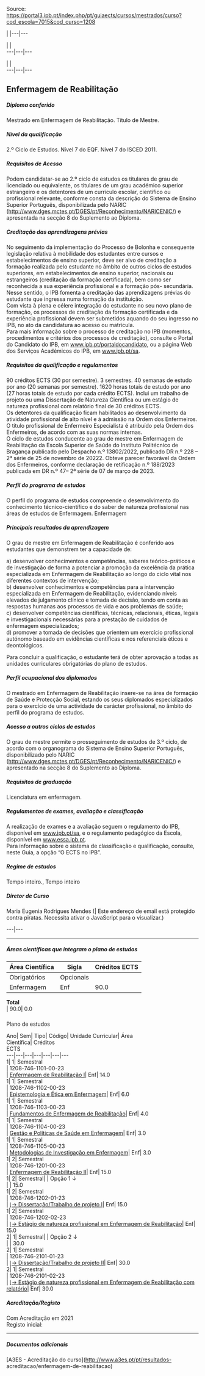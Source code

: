 Source: https://portal3.ipb.pt/index.php/pt/guiaects/cursos/mestrados/curso?cod_escola=7015&cod_curso=1208

| |---|---  
  
| |   
---|---|---  
  
| |   
---|---|---  
  
  

## Enfermagem de Reabilitação

  

##### Diploma conferido

Mestrado em Enfermagem de Reabilitação. Título de Mestre.  
  

##### Nível da qualificação

2.º Ciclo de Estudos. Nível 7 do EQF. Nível 7 do ISCED 2011.  
  

##### Requisitos de Acesso

Podem candidatar-se ao 2.º ciclo de estudos os titulares de grau de licenciado
ou equivalente, os titulares de um grau académico superior estrangeiro e os
detentores de um currículo escolar, científico ou profissional relevante,
conforme consta da descrição do Sistema de Ensino Superior Português,
disponibilizada pelo NARIC
(http://www.dges.mctes.pt/DGES/pt/Reconhecimento/NARICENIC/) e apresentada na
secção 8 do Suplemento ao Diploma.  
  

##### Creditação das aprendizagens prévias

No seguimento da implementação do Processo de Bolonha e consequente legislação
relativa à mobilidade dos estudantes entre cursos e estabelecimentos de ensino
superior, deve ser alvo de creditação a formação realizada pelo estudante no
âmbito de outros ciclos de estudos superiores, em estabelecimentos de ensino
superior, nacionais ou estrangeiros (creditação da formação certificada), bem
como ser reconhecida a sua experiência profissional e a formação pós-
secundária. Nesse sentido, o IPB fomenta a creditação das aprendizagens
prévias do estudante que ingressa numa formação da instituição.  
Com vista à plena e célere integração do estudante no seu novo plano de
formação, os processos de creditação da formação certificada e da experiência
profissional devem ser submetidos aquando do seu ingresso no IPB, no ato da
candidatura ao acesso ou matrícula.  
Para mais informação sobre o processo de creditação no IPB (momentos,
procedimentos e critérios dos processos de creditação), consulte o Portal do
Candidato do IPB, em www.ipb.pt/portaldocandidato, ou a página Web dos
Serviços Académicos do IPB, em www.ipb.pt/sa.  
  

##### Requisitos da qualificação e regulamentos

90 créditos ECTS (30 por semestre). 3 semestres. 40 semanas de estudo por ano
(20 semanas por semestre). 1620 horas totais de estudo por ano (27 horas
totais de estudo por cada crédito ECTS). Inclui um trabalho de projeto ou uma
Dissertação de Natureza Científica ou um estágio de natureza profissional com
relatório final de 30 créditos ECTS.  
Os detentores da qualificação ficam habilitados ao desenvolvimento da
atividade profissional de alto nível e à admissão na Ordem dos Enfermeiros. O
título profissional de Enfermeiro Especialista é atribuído pela Ordem dos
Enfermeiros, de acordo com as suas normas internas.  
O ciclo de estudos conducente ao grau de mestre em Enfermagem de Reabilitação
da Escola Superior de Saúde do Instituto Politécnico de Bragança publicado
pelo Despacho n.º 13802/2022, publicado DR n.º 228 – 2ª série de 25 de
novembro de 20222. Obteve parecer favorável da Ordem dos Enfermeiros, conforme
declaração de retificação n.º 188/2023 publicada em DR n.º 47– 2ª série de 07
de março de 2023.  
  

##### Perfil do programa de estudos

O perfil do programa de estudos compreende o desenvolvimento do conhecimento
técnico-científico e do saber de natureza profissional nas áreas de estudos de
Enfermagem. Enfermagem  
  

##### Principais resultados da aprendizagem

O grau de mestre em Enfermagem de Reabilitação é conferido aos estudantes que
demonstrem ter a capacidade de:  
  
a) desenvolver conhecimentos e competências, saberes teórico-práticos e de
investigação de forma a potenciar a promoção da excelência da prática
especializada em Enfermagem de Reabilitação ao longo do ciclo vital nos
diferentes contextos de intervenção;  
b) desenvolver conhecimentos e competências para a intervenção especializada
em Enfermagem de Reabilitação, evidenciando níveis elevados de julgamento
clínico e tomada de decisão, tendo em conta as respostas humanas aos processos
de vida e aos problemas de saúde;  
c) desenvolver competências científicas, técnicas, relacionais, éticas, legais
e investigacionais necessárias para a prestação de cuidados de enfermagem
especializados;  
d) promover a tomada de decisões que orientem um exercício profissional
autónomo baseado em evidências científicas e nos referenciais éticos e
deontológicos.  
  
Para concluir a qualificação, o estudante terá de obter aprovação a todas as
unidades curriculares obrigatórias do plano de estudos.  
  

##### Perfil ocupacional dos diplomados

O mestrado em Enfermagem de Reabilitação insere-se na área de formação de
Saúde e Protecção Social, estando os seus diplomados especializados para o
exercício de uma actividade de carácter profissional, no âmbito do perfil do
programa de estudos.  
  

##### Acesso a outros ciclos de estudos

O grau de mestre permite o prosseguimento de estudos de 3.º ciclo, de acordo
com o organograma do Sistema de Ensino Superior Português, disponibilizado
pelo NARIC (http://www.dges.mctes.pt/DGES/pt/Reconhecimento/NARICENIC/) e
apresentado na secção 8 do Suplemento ao Diploma.  
  

##### Requisitos de graduação

Licenciatura em enfermagem.  
  

##### Regulamentos de exames, avaliação e classificação

A realização de exames e a avaliação seguem o regulamento do IPB, disponível
em www.ipb.pt/sa, e o regulamento pedagógico da Escola, disponível em
www.essa.ipb.pt.  
Para informação sobre o sistema de classificação e qualificação, consulte,
neste Guia, a opção “O ECTS no IPB”.  
  

##### Regime de estudos

Tempo inteiro., Tempo inteiro  
  

##### Diretor de Curso

Maria Eugenia Rodrigues Mendes (| Este endereço de email está protegido contra
piratas. Necessita ativar o JavaScript para o visualizar.)  
  
---|---  
  
* * *

  

##### Áreas científicas que integram o plano de estudos

Área Científica| Sigla| Créditos ECTS  
---|---|---  
Obrigatórios| Opcionais  
Enfermagem| Enf| 90.0| 0.0  
**Total**  
| 90.0| 0.0  
  
#####  
Plano de estudos

Ano| Sem| Tipo| Código| Unidade Curricular| Área  
Científica| Créditos  
ECTS  
---|---|---|---|---|---|---  
1| 1|  Semestral  
|  1208-746-1101-00-23  
| [Enfermagem de Reabilitação
I](https://guiaects.ipb.pt/GuiaEcts/PdfService?cod_escola=7015&cod_curso=1208&n_plano=746&n_disciplina=1101&n_opcao=0&ano_lect=2023&locale=1
"Enfermagem de Reabilitação I")| Enf| 14.0  
1| 1|  Semestral  
|  1208-746-1102-00-23  
| [Epistemologia e Ética em
Enfermagem](https://guiaects.ipb.pt/GuiaEcts/PdfService?cod_escola=7015&cod_curso=1208&n_plano=746&n_disciplina=1102&n_opcao=0&ano_lect=2023&locale=1
"Epistemologia e Ética em Enfermagem")| Enf| 6.0  
1| 1|  Semestral  
|  1208-746-1103-00-23  
| [Fundamentos de Enfermagem de
Reabilitação](https://guiaects.ipb.pt/GuiaEcts/PdfService?cod_escola=7015&cod_curso=1208&n_plano=746&n_disciplina=1103&n_opcao=0&ano_lect=2023&locale=1
"Fundamentos de Enfermagem de Reabilitação")| Enf| 4.0  
1| 1|  Semestral  
|  1208-746-1104-00-23  
| [Gestão e Políticas de Saúde em
Enfermagem](https://guiaects.ipb.pt/GuiaEcts/PdfService?cod_escola=7015&cod_curso=1208&n_plano=746&n_disciplina=1104&n_opcao=0&ano_lect=2023&locale=1
"Gestão e Políticas de Saúde em Enfermagem")| Enf| 3.0  
1| 1|  Semestral  
|  1208-746-1105-00-23  
| [Metodologias de Investigação em
Enfermagem](https://guiaects.ipb.pt/GuiaEcts/PdfService?cod_escola=7015&cod_curso=1208&n_plano=746&n_disciplina=1105&n_opcao=0&ano_lect=2023&locale=1
"Metodologias de Investigação em Enfermagem")| Enf| 3.0  
1| 2|  Semestral  
|  1208-746-1201-00-23  
| [Enfermagem de Reabilitação
II](https://guiaects.ipb.pt/GuiaEcts/PdfService?cod_escola=7015&cod_curso=1208&n_plano=746&n_disciplina=1201&n_opcao=0&ano_lect=2023&locale=1
"Enfermagem de Reabilitação II")| Enf| 15.0  
1| 2| Semestral| | Opção 1 ↓  
| | 15.0  
1| 2|  Semestral  
|  1208-746-1202-01-23  
| [ ⌊→ Dissertação/Trabalho de projeto
I](https://guiaects.ipb.pt/GuiaEcts/PdfService?cod_escola=7015&cod_curso=1208&n_plano=746&n_disciplina=1202&n_opcao=1&ano_lect=2023&locale=1
"Opção 1")| Enf| 15.0  
1| 2|  Semestral  
|  1208-746-1202-02-23  
| [ ⌊→ Estágio de natureza profissional em Enfermagem de
Reabilitação](https://guiaects.ipb.pt/GuiaEcts/PdfService?cod_escola=7015&cod_curso=1208&n_plano=746&n_disciplina=1202&n_opcao=2&ano_lect=2023&locale=1
"Opção 1")| Enf| 15.0  
2| 1| Semestral| | Opção 2 ↓  
| | 30.0  
2| 1|  Semestral  
|  1208-746-2101-01-23  
| [ ⌊→ Dissertação/Trabalho de projeto
II](https://guiaects.ipb.pt/GuiaEcts/PdfService?cod_escola=7015&cod_curso=1208&n_plano=746&n_disciplina=2101&n_opcao=1&ano_lect=2023&locale=1
"Opção 2")| Enf| 30.0  
2| 1|  Semestral  
|  1208-746-2101-02-23  
| [ ⌊→ Estágio de natureza profissional em Enfermagem de Reabilitação com
relatório](https://guiaects.ipb.pt/GuiaEcts/PdfService?cod_escola=7015&cod_curso=1208&n_plano=746&n_disciplina=2101&n_opcao=2&ano_lect=2023&locale=1
"Opção 2")| Enf| 30.0  
  

##### Acreditação/Registo

Com Acreditação em 2021  
Registo inicial:

* * *

##### Documentos adicionais

[A3ES - Acreditação do curso](http://www.a3es.pt/pt/resultados-
acreditacao/enfermagem-de-reabilitacao)  

  
  
  
